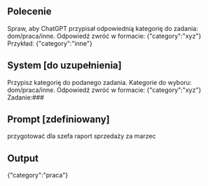 ## Polecenie
Spraw, aby ChatGPT przypisał odpowiednią kategorię do zadania: dom/praca/inne.
Odpowiedź zwróć w formacie: {"category":"xyz"}
Przykład: {"category":"inne"}

## System [do uzupełnienia] 
Przypisz kategorię do podanego zadania. Kategorie do wyboru: dom/praca/inne. Odpowiedź zwróć w formacie: {"category":"xyz"}
Zadanie:###

## Prompt [zdefiniowany]
przygotować dla szefa raport sprzedaży za marzec

## Output
{"category":"praca"}